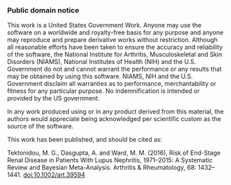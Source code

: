 ### Public domain notice
This work is a United States Government Work. Anyone may use the software on a worldwide and royalty-free
 basis for any purpose and anyone may reproduce and prepare derivative works without restriction. Although all
 reasonable efforts have been taken to ensure the accuracy and reliability of the software, the National Institute for Arthritis, Musculoskeletal and Skin Disorders (NIAMS), National Institutes of Health (NIH) and the U.S. Government do not and cannot warrant the
 performance or any results that may be obtained by using this software. NIAMS, NIH and the U.S. Government disclaim
 all warranties as to performance, merchantability or fitness for any particular purpose.  No indemnification is
 intended or provided by the US government.

In any work produced using or in any product derived from this material, the authors would appreciate being
 acknowledged per scientific custom as the source of the software.

This work has been published, and should be cited as:

Tektonidou, M. G., Dasgupta, A. and Ward, M. M. (2016), Risk of End-Stage Renal Disease in Patients With Lupus Nephritis, 1971–2015: A Systematic Review and Bayesian Meta-Analysis. Arthritis & Rheumatology, 68: 1432–1441. [doi:10.1002/art.39594](http://dx.doi.org/10.1002/art.39594)
